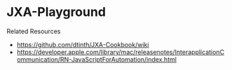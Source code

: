 # JXA-Playground

Related Resources

* https://github.com/dtinth/JXA-Cookbook/wiki
* https://developer.apple.com/library/mac/releasenotes/InterapplicationCommunication/RN-JavaScriptForAutomation/index.html
